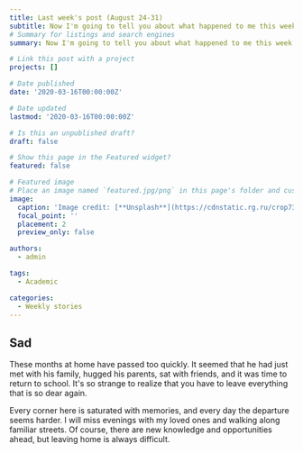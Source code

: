 ```yaml
---
title: Last week's post (August 24-31)
subtitle: Now I'm going to tell you about what happened to me this week...
# Summary for listings and search engines
summary: Now I'm going to tell you about what happened to me this week...

# Link this post with a project
projects: []

# Date published
date: '2020-03-16T00:00:00Z'

# Date updated
lastmod: '2020-03-16T00:00:00Z'

# Is this an unpublished draft?
draft: false

# Show this page in the Featured widget?
featured: false

# Featured image
# Place an image named `featured.jpg/png` in this page's folder and customize its options here.
image:
  caption: 'Image credit: [**Unsplash**](https://cdnstatic.rg.ru/crop735x414/uploads/images/135/37/51/ponchik-1000.jpg)'
  focal_point: ''
  placement: 2
  preview_only: false

authors:
  - admin

tags:
  - Academic

categories:
  - Weekly stories
---
```

## Sad

These months at home have passed too quickly. It seemed that he had just met with his family, hugged his parents, sat with friends, and it was time to return to school. It's so strange to realize that you have to leave everything that is so dear again. 

Every corner here is saturated with memories, and every day the departure seems harder. I will miss evenings with my loved ones and walking along familiar streets. Of course, there are new knowledge and opportunities ahead, but leaving home is always difficult.
